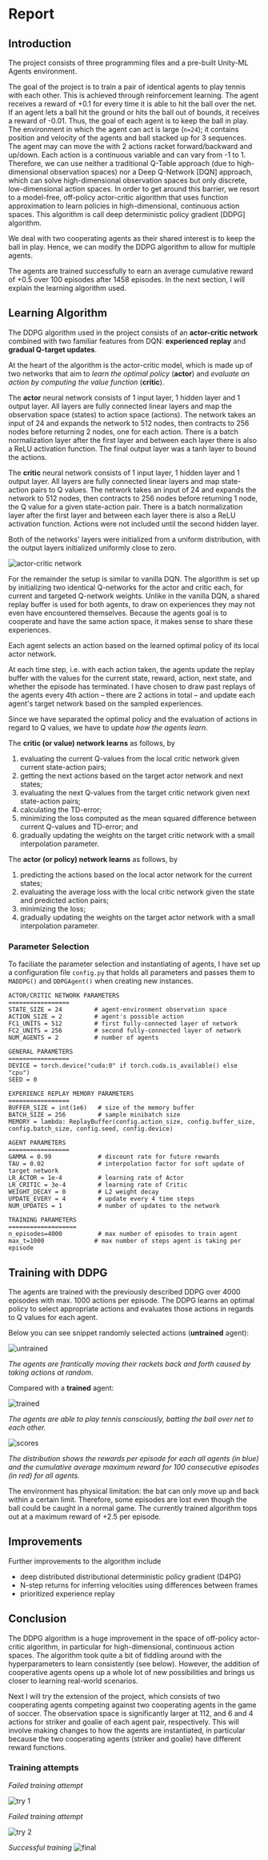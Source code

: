 
[//]: # (Image References)

[image1]: ./img/network.png "Network"
[image2]: ./img/untrained.gif "Untrained Agent"
[image3]: ./img/trained.gif "Trained Agent"
[image4]: ./img/scores.png "DDPG Scores"
[image5]: ./img/try1.png "DDPG Scores Try #1"
[image6]: ./img/try2.png "DDPG Scores Try #2"

# Report

## Introduction
The project consists of three programming files and a pre-built Unity-ML Agents environment.

The goal of the project is to train a pair of identical agents to play tennis with each other. This is achieved through reinforcement learning. The agent receives a reward of +0.1 for every time it is able to hit the ball over the net. If an agent lets a ball hit the ground or hits the ball out of bounds, it receives a reward of -0.01.  Thus, the goal of each agent is to keep the ball in play.
The environment in which the agent can act is large (`n=24`); it contains position and velocity of the agents and ball stacked up for 3 sequences. The agent may can move the with 2 actions racket forward/backward and up/down. Each action is a continuous variable and can vary from -1 to 1. 
Therefore, we can use neither a traditional Q-Table approach (due to high-dimensional observation spaces) nor a Deep Q-Network [DQN] approach, which can solve high-dimensional observation spaces but only discrete, low-dimensional action spaces. In order to get around this barrier, we resort to a model-free, off-policy actor-critic algorithm that uses function approximation to learn policies in high-dimensional, continuous action spaces. This algorithm is call deep deterministic policy gradient [DDPG] algorithm. 

We deal with two cooperating agents as their shared interest is to keep the ball in play. Hence, we can modify the DDPG algorithm to allow for multiple agents.

The agents are trained successfully to earn an average cumulative reward of +0.5 over 100 episodes after 1458 episodes. In the next section, I will explain the learning algorithm used.

## Learning Algorithm
The DDPG algorithm used in the project consists of an **actor-critic network** combined with two familiar features from DQN: **experienced replay** and **gradual Q-target updates**.

At the heart of the algorithm is the actor-critic model, which is made up of two networks that aim to *learn the optimal policy* (**actor**) and *evaluate an action by computing the value function* (**critic**).

The **actor** neural network consists of 1 input layer, 1 hidden layer and 1 output layer. All layers are fully connected linear layers and map the observation space (states) to action space (actions). The network takes an input of 24 and expands the network to 512 nodes, then contracts to 256 nodes before returning 2 nodes, one for each action. There is a batch normalization layer after the first layer and between each layer there is also a ReLU activation function. The final output layer was a tanh layer to bound the actions.

The **critic** neural network consists of 1 input layer, 1 hidden layer and 1 output layer. All layers are fully connected linear layers and map state-action pairs to Q values. The network takes an input of 24 and expands the network to 512 nodes, then contracts to 256 nodes before returning 1 node, the Q value for a given state-action pair. There is a batch normalization layer after the first layer and between each layer there is also a ReLU activation function. Actions were not included until the second hidden layer. 

Both of the networks' layers were initialized from a uniform distribution, with the output layers initialized uniformly close to zero.

![actor-critic network][image1]

For the remainder the setup is similar to vanilla DQN. The algorithm is set up by initializing two identical Q-networks for the actor and critic each, for current and targeted Q-network weights. 
Unlike in the vanilla DQN, a shared replay buffer is used for both agents, to draw on experiences they may not even have encountered themselves. Because the agents goal is to cooperate and have the same action space, it makes sense to share these experiences.

Each agent selects an action based on the learned optimal policy of its local actor network.

At each time step, i.e. with each action taken, the agents update the replay buffer with the values for the current state, reward, action, next state, and whether the episode has terminated.
I have chosen to draw past replays of the agents every 4th action – there are 2 actions in total – and update each agent's target network based on the sampled experiences.

Since we have separated the optimal policy and the evaluation of actions in regard to Q values, we have to update *how the agents learn*. 

The **critic (or value) network learns** as follows, by
1. evaluating the current Q-values from the local critic network given current state-action pairs;
2. getting the next actions based on the target actor network and next states;
3. evaluating the next Q-values from the target critic network given next state-action pairs;
4. calculating the TD-error;
5. minimizing the loss computed as the mean squared difference between current Q-values and TD-error; and
6. gradually updating the weights on the target critic network with a small interpolation parameter.

The **actor (or policy) network learns** as follows, by
1. predicting the actions based on the local actor network for the current states;
2. evaluating the average loss with the local critic network given the state and predicted action pairs;
3. minimizing the loss;
4. gradually updating the weights on the target actor network with a small interpolation parameter.  

### Parameter Selection
To faciliate the parameter selection and instantiating of agents, I have set up a configuration file `config.py` that holds all parameters and passes them to `MADDPG()` and `DDPGAgent()`  when creating new instances.

```
ACTOR/CRITIC NETWORK PARAMETERS
=================
STATE_SIZE = 24         # agent-environment observation space
ACTION_SIZE = 2         # agent's possible action
FC1_UNITS = 512         # first fully-connected layer of network
FC2_UNITS = 256         # second fully-connected layer of network
NUM_AGENTS = 2          # number of agents

GENERAL PARAMETERS
=================
DEVICE = torch.device("cuda:0" if torch.cuda.is_available() else "cpu")
SEED = 0

EXPERIENCE REPLAY MEMORY PARAMETERS
=================
BUFFER_SIZE = int(1e6)   # size of the memory buffer
BATCH_SIZE = 256         # sample minibatch size
MEMORY = lambda: ReplayBuffer(config.action_size, config.buffer_size, config.batch_size, config.seed, config.device)

AGENT PARAMETERS
=================
GAMMA = 0.99             # discount rate for future rewards
TAU = 0.02               # interpolation factor for soft update of target network
LR_ACTOR = 1e-4          # learning rate of Actor
LR_CRITIC = 3e-4         # learning rate of Critic
WEIGHT_DECAY = 0         # L2 weight decay
UPDATE_EVERY = 4         # update every 4 time steps
NUM_UPDATES = 1          # number of updates to the network

TRAINING PARAMETERS
===================
n_episodes=4000          # max number of episodes to train agent
max_t=1000              # max number of steps agent is taking per episode
```

## Training with DDPG
The agents are trained with the previously described DDPG over 4000 episodes with max. 1000 actions per episode. The DDPG learns an optimal policy to select appropriate actions and evaluates those actions in regards to Q values for each agent.

Below you can see snippet randomly selected actions (**untrained** agent):

![untrained][image2]

*The agents are frantically moving their rackets back and forth caused by taking actions at random.*

Compared with a **trained** agent: 

![trained][image3]

*The agents are able to play tennis consciously, batting the ball over net to each other.*

![scores][image4]

*The distribution shows the rewards per episode for each all agents (in blue) and the cumulative average maximum reward for 100 consecutive episodes (in red) for all agents.*

The environment has physical limitation: the bat can only move up and back within a certain limit. Therefore, some episodes are lost even though the ball could be caught in a normal game. The currently trained algorithm tops out at a maximum reward of +2.5 per episode.

## Improvements
Further improvements to the algorithm include 
- deep distributed distributional deterministic policy gradient (D4PG)
- N-step returns for inferring velocities using differences between frames 
- prioritized experience replay

## Conclusion
The DDPG algorithm is a huge improvement in the space of off-policy actor-critic algorithm, in particular for high-dimensional, continuous action spaces. The algorithm took quite a bit of fiddling around with the hyperparameters to learn consistently (see below). However, the addition of cooperative agents opens up a whole lot of new possibilities and brings us closer to learning real-world scenarios.

Next I will try the extension of the project, which consists of two cooperating agents competing against two cooperating agents in the game of soccer. The observation space is significantly larger at 112, and 6 and 4 actions for striker and goalie of each agent pair, respectively. This will involve making changes to how the agents are instantiated, in particular because the two cooperating agents (striker and goalie) have different reward functions. 

### Training attempts
*Failed training attempt*

![try 1][image5]

*Failed training attempt*

![try 2][image6]

*Successful training*
![final][image4]